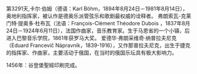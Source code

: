 第3291天,卡尔·伯姆（德语：Karl Böhm，1894年8月24日－1981年8月14日），奥地利指挥家，被认作是德奥乐派管弦乐和歌剧最权威的诠释者。
弗朗索瓦-克莱门特·提奥多·杜布瓦（法语：François-Clément Théodore Dubois ，1837年8月24日－1924年6月11日），法国作曲家，音乐教育家。生于马恩省的一个小镇，后进入巴黎音乐学院，1861年获罗马大奖。
 爱德华·弗朗采维奇·纳普拉夫尼克（Eduard Francevič Nápravník，1839-1916），又作那普拉夫尼克，出生于捷克的指挥家、作曲家，主要活动于俄国，在当时的俄国乐坛具有极大影响力。

1456年：谷登堡聖經印刷完成。
